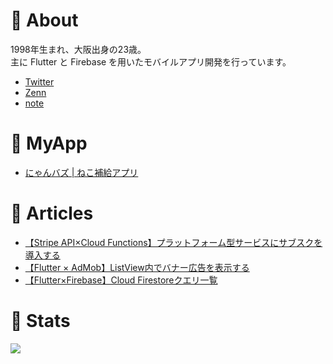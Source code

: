 # 📘 About

1998年生まれ、大阪出身の23歳。  
主に Flutter と Firebase を用いたモバイルアプリ開発を行っています。

- [Twitter](https://twitter.com/Mamushi_journey)
- [Zenn](https://zenn.dev/mamushi)
- [note](https://note.com/mamushi_journey)

# 📘 MyApp 

- [にゃんバズ | ねこ補給アプリ](https://nyanbuzz.studio.site/)

# 📘 Articles

- [【Stripe API×Cloud Functions】プラットフォーム型サービスにサブスクを導入する](https://zenn.dev/mamushi/articles/stripe_subscription)
- [【Flutter × AdMob】ListView内でバナー広告を表示する](https://zenn.dev/mamushi/articles/flutter_ads_in_listview)
- [【Flutter×Firebase】Cloud Firestoreクエリ一覧](https://zenn.dev/mamushi/articles/stripe_subscription)


# 📘 Stats

<a href="https://github.com/anuraghazra/github-readme-stats">
  <img align="left" src="https://github-readme-stats.vercel.app/api?username=daigowakabayashi&count_private=true&show_icons=true" />
</a>
